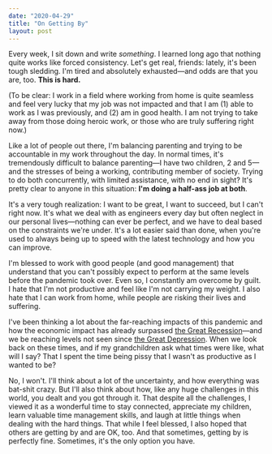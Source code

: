 ```yaml
---
date: "2020-04-29"
title: "On Getting By"
layout: post
---
```


Every week, I sit down and write *something*. I learned long ago that nothing quite works like forced consistency. Let's get real, friends: lately, it's been tough sledding. I'm tired and absolutely exhausted—and odds are that you are, too. **This is hard.**

(To be clear: I work in a field where working from home is quite seamless and feel very lucky that my job was not impacted and that I am (1) able to work as I was previously, and (2) am in good health. I am not trying to take away from those doing heroic work, or those who are truly suffering right now.)

Like a lot of people out there, I'm balancing parenting and trying to be accountable in my work throughout the day. In normal times, it's tremendously difficult to balance parenting—I have two children, 2 and 5—and the stresses of being a working, contributing member of society. Trying to do both concurrently, with limited assistance, with no end in sight? It's pretty clear to anyone in this situation: **I'm doing a half-ass job at both**.

It's a very tough realization: I want to be great, I want to succeed, but I can't right now. It's what we deal with as engineers every day but often neglect in our personal lives—nothing can ever be perfect, and we have to deal based on the constraints we're under. It's a lot easier said than done, when you're used to always being up to speed with the latest technology and how you can improve.

I'm blessed to work with good people (and good management) that understand that you can't possibly expect to perform at the same levels before the pandemic took over. Even so, I constantly am overcome by guilt. I hate that I'm not productive and feel like I'm not carrying my weight. I also hate that I can work from home, while people are risking their lives and suffering.

I've been thinking a lot about the far-reaching impacts of this pandemic and how the economic impact has already surpassed [the Great Recession](https://en.wikipedia.org/wiki/Great_Recession)—and we be reaching levels not seen since [the Great Depression](https://en.wikipedia.org/wiki/Great_Depression). When we look back on these times, and if my grandchildren ask what times were like, what will I say? That I spent the time being pissy that I wasn't as productive as I wanted to be?

No, I won't. I'll think about a lot of the uncertainty, and how everything was bat-shit crazy. But I'll also think about how, like any huge challenges in this world, you dealt and you got through it. That despite all the challenges, I viewed it as a wonderful time to stay connected, appreciate my children, learn valuable time management skills, and laugh at little things when dealing with the hard things. That while I feel blessed, I also hoped that others are getting by and are OK, too. And that sometimes, getting by is perfectly fine. Sometimes, it's the only option you have.